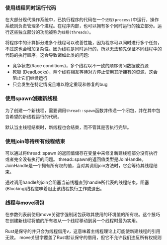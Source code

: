 ### 使用线程同时运行代码
在大部分现代操作系统中，已执行程序的代码在一个`进程(process)`中运行，操作系统则负责管理多个进程。在程序内部，也可以拥有多个同时运行的独立部分。运行这些独立部分的功能被称为`线程(threads)`。

将程序中的计算拆分进多个线程可以改善性能，因为程序可以同时进行多个任务，不过这也会增加复杂性。因为线程是同时运行的，所以无法预先保证不同线程中的代码的执行顺序。这会导致诸如此类的问题:
* 竞争状态(Race conditions)，多个线程以不一致的顺序访问数据或资源
* 死锁 (DeadLocks)，两个线程相互等待对方停止使用其所拥有的资源，这会阻止它们继续运行
* 只会发生在特定情况且难以稳定重现和修复的bug

### 使用spawn创建新线程
为了创建一个新线程，需要调用`thread::spawn`函数并传递一个闭包，并在其中包含希望的新线程运行的代码。

默认当主线程结束时，新线程也会结束，而不管其是否执行完毕。

### 使用join等待所有线程结束
可以通过将thread::spawn 的返回值储存在变量中来修复新建线程部分没有执行或者完全没有执行的问题。
thread::spawn的返回值类型是JoinHandle。JoinHandle是一个拥有所有权的值，当对其调用join方法时，它会等待其线程结束。

通过调用handle的join会阻塞当前线程直到handle所代表的线程结束。阻塞(Blocking)线程意味着阻止该线程执行工作或退出。

### 线程与move闭包
在参数列表前使用move关键字强制闭包获取其使用的环境值的所有权。这个技巧在创建新线程将值的所有权从一个线程移动到另一个线程时最为实用。

Rust是保守的并只会为线程借用v，这意味着主线程理论上可能使新建线程的引用无效。
move关键字覆盖了Rust默认保守的借用，但它不允许我们违反所有权规则
